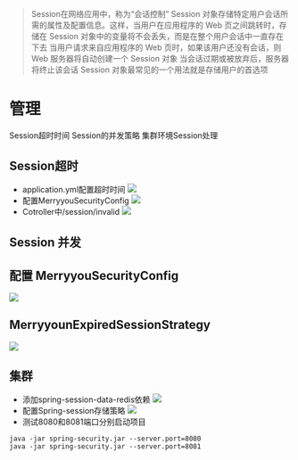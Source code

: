 > Session在网络应用中，称为“会话控制”
Session 对象存储特定用户会话所需的属性及配置信息。这样，当用户在应用程序的 Web 页之间跳转时，存储在 Session 对象中的变量将不会丢失，而是在整个用户会话中一直存在下去
当用户请求来自应用程序的 Web 页时，如果该用户还没有会话，则 Web 服务器将自动创建一个 Session 对象
当会话过期或被放弃后，服务器将终止该会话
Session 对象最常见的一个用法就是存储用户的首选项

# 管理
Session超时时间
Session的并发策略
集群环境Session处理
## Session超时
- application.yml配置超时时间
![](https://upload-images.jianshu.io/upload_images/4685968-ece5d97df1a1c6c3.png?imageMogr2/auto-orient/strip%7CimageView2/2/w/1240)
- 配置MerryyouSecurityConfig
![](https://upload-images.jianshu.io/upload_images/4685968-e719b60ee323b637.png?imageMogr2/auto-orient/strip%7CimageView2/2/w/1240)
- Cotroller中/session/invalid
![](https://upload-images.jianshu.io/upload_images/4685968-8e7f36851b208f7b.png?imageMogr2/auto-orient/strip%7CimageView2/2/w/1240)
## Session 并发
## 配置 MerryyouSecurityConfig
![](https://upload-images.jianshu.io/upload_images/4685968-826c33ff39a1ba9c.png?imageMogr2/auto-orient/strip%7CimageView2/2/w/1240)
## MerryyounExpiredSessionStrategy
![](https://upload-images.jianshu.io/upload_images/4685968-1962e0218c1bc0b3.png?imageMogr2/auto-orient/strip%7CimageView2/2/w/1240)
## 集群
- 添加spring-session-data-redis依赖
![](https://upload-images.jianshu.io/upload_images/4685968-fd42ce0f4952b662.png?imageMogr2/auto-orient/strip%7CimageView2/2/w/1240)
- 配置Spring-session存储策略
![](https://upload-images.jianshu.io/upload_images/4685968-9cea621f1f3b3f20.png?imageMogr2/auto-orient/strip%7CimageView2/2/w/1240)
- 测试8080和8081端口分别启动项目
```
java -jar spring-security.jar --server.port=8080
java -jar spring-security.jar --server.port=8081
```
